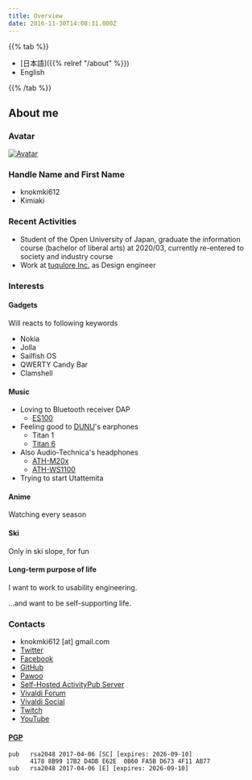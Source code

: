 ```yaml
---
title: Overview
date: 2016-11-30T14:08:31.000Z
---
```

{{% tab %}}

- [日本語]({{% relref "/about" %}})
- English

{{% /tab %}}

## About me

### Avatar

[![Avatar](https://secure.gravatar.com/avatar/6b2fd17bf8572ea5d60c0916db36627c)](https://ja.gravatar.com/knokmki612)

### Handle Name and First Name

- knokmki612
- Kimiaki

### Recent Activities

- Student of the Open University of Japan, graduate the information course (bachelor of liberal arts) at 2020/03, currently re-entered to society and industry course
- Work at [tuqulore Inc.](https://tuqulore.com) as Design engineer

### Interests

#### Gadgets

Will reacts to following keywords

- Nokia
- Jolla
- Sailfish OS
- QWERTY Candy Bar
- Clamshell

#### Music

- Loving to Bluetooth receiver DAP
  - [ES100](https://earstudio.store/products/es100)
- Feeling good to [DUNU](https://www.dunu-topsound.com/)'s earphones
  - Titan 1
  - [Titan 6](https://www.dunu-topsound.com/titan-6)
- Also Audio-Technica's headphones
  - [ATH-M20x](https://www.audio-technica.co.jp/product/ATH-M20x)
  - [ATH-WS1100](https://www.audio-technica.co.jp/product/ATH-WS1100)
- Trying to start Utattemita

#### Anime

Watching every season

#### Ski

Only in ski slope, for fun

#### Long-term purpose of life

I want to work to usability engineering.

...and want to be self-supporting life.

### Contacts

- knokmki612 \[at] gmail.com
- <a rel="me" href="https://twitter.com/knokmki612">Twitter</a>
- <a rel="me" href="https://www.facebook.com/kimiaki.kuno">Facebook</a>
- <a rel="me" href="https://github.com/knokmki612">GitHub</a>
- <a rel="me" href="https://pawoo.net/@knokmki612">Pawoo</a>
- <a rel="me" href="https://pub.kimiaki.space/@knokmki612">Self-Hosted ActivityPub Server</a>
- <a rel="me" href="https://forum.vivaldi.net/user/knokmki612">Vivaldi Forum</a>
- <a rel="me" href="https://social.vivaldi.net/@knokmki612">Vivaldi Social</a>
- <a rel="me" href="https://www.twitch.tv/knokmki612">Twitch</a>
- <a rel="me" href="https://www.youtube.com/@knokmki612">YouTube</a>

#### [PGP](/knokmki612.asc)

```
pub   rsa2048 2017-04-06 [SC] [expires: 2026-09-10]
      4178 8B99 17B2 D4DB E62E  0B60 FA5B D673 4F11 AB77
sub   rsa2048 2017-04-06 [E] [expires: 2026-09-10]
```

<!--stackedit_data:
eyJoaXN0b3J5IjpbLTc2Mzc0MDgwNywxMzY1NzQwNDYyLC0xMD
IzMDY5OTc3XX0=
-->
